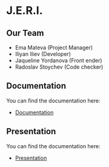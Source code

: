 # J.E.R.I.
## Our Team

- Ema Mateva (Project Manager)
- Iliyan Iliev (Developer)
- Jaqueline Yordanova (Front ender)
- Radoslav Stoychev (Code checker)

## Documentation

You can find the documentation here:
* [Documentation](https://codingburgas-my.sharepoint.com/:w:/g/personal/zoyordanova18_codingburgas_bg/EV0Ls51fZp9BppY5RZ5XR5YBu6kRTEub7-Ti9hNQAHMj1g?e=FFlumi)


## Presentation

You can find the documentation here:
* [Presentation](https://codingburgas-my.sharepoint.com/:p:/g/personal/idiliev18_codingburgas_bg/Ed56cT1mKrRNsy05LLtWCXIBmE5LUl9_FXJ5o9ZBVUNQpA?e=NQHvlu)
